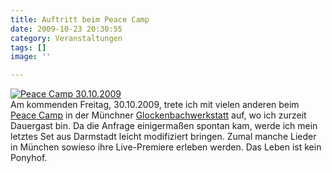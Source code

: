 ```yaml
---
title: Auftritt beim Peace Camp
date: 2009-10-23 20:30:55
category: Veranstaltungen
tags: []
image: ''

---
```


[![Peace Camp 30.10.2009](http://hotlink.myspacecdn.com/images02/56/fca814c669bc44e7b394a32b2d2034a4/m.jpg)](http://viewmorepics.myspace.com/index.cfm?fuseaction=viewImage&friendID=89310923&albumID=212132&imageID=55508703)  
Am kommenden Freitag, 30.10.2009, trete ich mit vielen anderen beim [Peace Camp](http://www.myspace.com/peacecamp) in der Münchner [Glockenbachwerkstatt](http://www.glockenbachwerkstatt.de/) auf, wo ich zurzeit Dauergast bin. Da die Anfrage einigermaßen spontan kam, werde ich mein letztes Set aus Darmstadt leicht modifiziert bringen. Zumal manche Lieder in München sowieso ihre Live-Premiere erleben werden. Das Leben ist kein Ponyhof.
